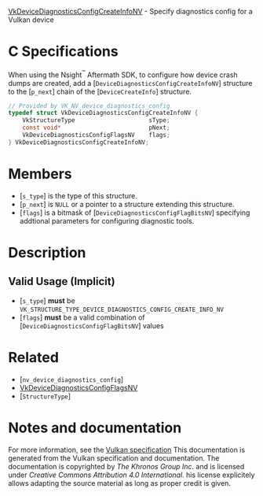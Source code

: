 [VkDeviceDiagnosticsConfigCreateInfoNV](https://www.khronos.org/registry/vulkan/specs/1.3-extensions/man/html/VkDeviceDiagnosticsConfigCreateInfoNV.html) - Specify diagnostics config for a Vulkan device

# C Specifications
When using the Nsight<sup>™</sup> Aftermath SDK, to configure how device crash
dumps are created, add a [`DeviceDiagnosticsConfigCreateInfoNV`]
structure to the [`p_next`] chain of the [`DeviceCreateInfo`]
structure.
```c
// Provided by VK_NV_device_diagnostics_config
typedef struct VkDeviceDiagnosticsConfigCreateInfoNV {
    VkStructureType                     sType;
    const void*                         pNext;
    VkDeviceDiagnosticsConfigFlagsNV    flags;
} VkDeviceDiagnosticsConfigCreateInfoNV;
```

# Members
- [`s_type`] is the type of this structure.
- [`p_next`] is `NULL` or a pointer to a structure extending this structure.
- [`flags`] is a bitmask of [`DeviceDiagnosticsConfigFlagBitsNV`] specifying addtional parameters for configuring diagnostic tools.

# Description
## Valid Usage (Implicit)
-  [`s_type`] **must**  be `VK_STRUCTURE_TYPE_DEVICE_DIAGNOSTICS_CONFIG_CREATE_INFO_NV`
-  [`flags`] **must**  be a valid combination of [`DeviceDiagnosticsConfigFlagBitsNV`] values

# Related
- [`nv_device_diagnostics_config`]
- [VkDeviceDiagnosticsConfigFlagsNV]()
- [`StructureType`]

# Notes and documentation
For more information, see the [Vulkan specification](https://www.khronos.org/registry/vulkan/specs/1.3-extensions/html/vkspec.html)
This documentation is generated from the Vulkan specification and documentation.
The documentation is copyrighted by *The Khronos Group Inc.* and is licensed under *Creative Commons Attribution 4.0 International*.
his license explicitely allows adapting the source material as long as proper credit is given.
        